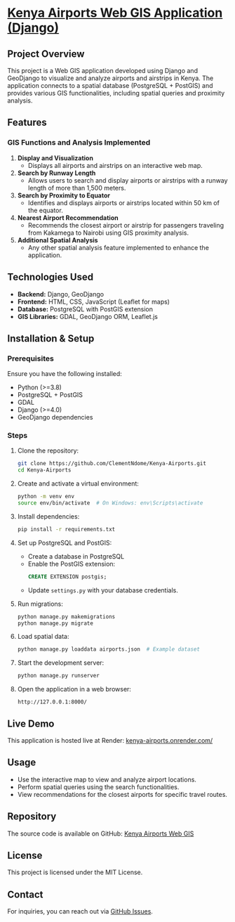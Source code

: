 # [Kenya Airports Web GIS Application (Django)](https://kenya-airports.onrender.com/)

## Project Overview
This project is a Web GIS application developed using Django and GeoDjango to visualize and analyze airports and airstrips in Kenya. The application connects to a spatial database (PostgreSQL + PostGIS) and provides various GIS functionalities, including spatial queries and proximity analysis.

## Features
### GIS Functions and Analysis Implemented
1. **Display and Visualization**
   - Displays all airports and airstrips on an interactive web map.
2. **Search by Runway Length**
   - Allows users to search and display airports or airstrips with a runway length of more than 1,500 meters.
3. **Search by Proximity to Equator**
   - Identifies and displays airports or airstrips located within 50 km of the equator.
4. **Nearest Airport Recommendation**
   - Recommends the closest airport or airstrip for passengers traveling from Kakamega to Nairobi using GIS proximity analysis.
5. **Additional Spatial Analysis**
   - Any other spatial analysis feature implemented to enhance the application.

## Technologies Used
- **Backend:** Django, GeoDjango
- **Frontend:** HTML, CSS, JavaScript (Leaflet for maps)
- **Database:** PostgreSQL with PostGIS extension
- **GIS Libraries:** GDAL, GeoDjango ORM, Leaflet.js

## Installation & Setup
### Prerequisites
Ensure you have the following installed:
- Python (>=3.8)
- PostgreSQL + PostGIS
- GDAL
- Django (>=4.0)
- GeoDjango dependencies

### Steps
1. Clone the repository:
   ```sh
   git clone https://github.com/ClementNdome/Kenya-Airports.git
   cd Kenya-Airports
   ```
2. Create and activate a virtual environment:
   ```sh
   python -m venv env
   source env/bin/activate  # On Windows: env\Scripts\activate
   ```
3. Install dependencies:
   ```sh
   pip install -r requirements.txt
   ```
4. Set up PostgreSQL and PostGIS:
   - Create a database in PostgreSQL
   - Enable the PostGIS extension:
     ```sql
     CREATE EXTENSION postgis;
     ```
   - Update `settings.py` with your database credentials.

5. Run migrations:
   ```sh
   python manage.py makemigrations
   python manage.py migrate
   ```
6. Load spatial data:
   ```sh
   python manage.py loaddata airports.json  # Example dataset
   ```
7. Start the development server:
   ```sh
   python manage.py runserver
   ```
8. Open the application in a web browser:
   ```
   http://127.0.0.1:8000/
   ```

## Live Demo
This application is hosted live at Render:
[kenya-airports.onrender.com/](https://kenya-airports.onrender.com/)

## Usage
- Use the interactive map to view and analyze airport locations.
- Perform spatial queries using the search functionalities.
- View recommendations for the closest airports for specific travel routes.

## Repository
The source code is available on GitHub:
[Kenya Airports Web GIS](https://github.com/ClementNdome/Kenya-Airports.git)

## License
This project is licensed under the MIT License.

## Contact
For inquiries, you can reach out via [GitHub Issues](https://github.com/ClementNdome/Kenya-Airports/issues).

